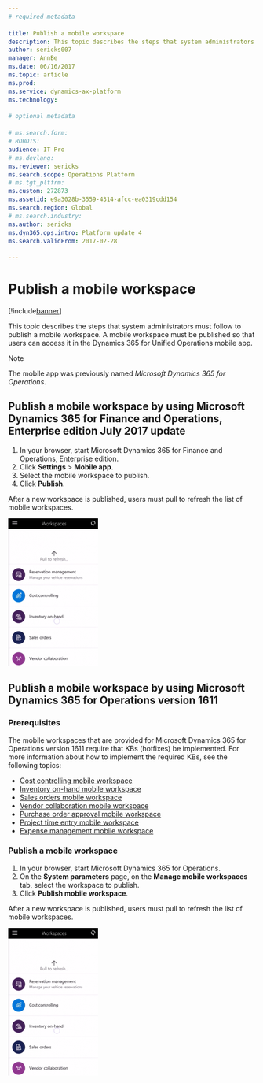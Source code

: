 ```yaml
---
# required metadata

title: Publish a mobile workspace
description: This topic describes the steps that system administrators must follow to publish a mobile workspace. A mobile workspace must be published so that users can access it in the mobile app. 
author: sericks007
manager: AnnBe
ms.date: 06/16/2017
ms.topic: article
ms.prod: 
ms.service: dynamics-ax-platform
ms.technology: 

# optional metadata

# ms.search.form: 
# ROBOTS: 
audience: IT Pro
# ms.devlang: 
ms.reviewer: sericks
ms.search.scope: Operations Platform
# ms.tgt_pltfrm: 
ms.custom: 272873
ms.assetid: e9a3028b-3559-4314-afcc-ea0319cdd154
ms.search.region: Global
# ms.search.industry: 
ms.author: sericks
ms.dyn365.ops.intro: Platform update 4
ms.search.validFrom: 2017-02-28

---
```


# Publish a mobile workspace

[!include[banner](../includes/banner.md)]

This topic describes the steps that system administrators must follow to publish a mobile workspace. A mobile workspace must be published so that users can access it in the Dynamics 365 for Unified Operations mobile app. 

> [!NOTE]
> The mobile app was previously named *Microsoft Dynamics 365 for Operations*.

## Publish a mobile workspace by using Microsoft Dynamics 365 for Finance and Operations, Enterprise edition July 2017 update

1. In your browser, start Microsoft Dynamics 365 for Finance and Operations, Enterprise edition.
2. Click **Settings** > **Mobile app**.
3. Select the mobile workspace to publish.
4. Click **Publish**.

After a new workspace is published, users must pull to refresh the list of mobile workspaces. 

[![Pull to refresh](./media/pull-to-refresh-list-of-workspaces-183x300.png)](./media/pull-to-refresh-list-of-workspaces.png)

## Publish a mobile workspace by using Microsoft Dynamics 365 for Operations version 1611

### Prerequisites

The mobile workspaces that are provided for Microsoft Dynamics 365 for Operations version 1611 require that KBs (hotfixes) be implemented. For more information about how to implement the required KBs, see the following topics:

- [Cost controlling mobile workspace](/dynamics365/unified-operations/financials/cost-accounting/cost-controlling-mobile-workspace)
- [Inventory on-hand mobile workspace](/dynamics365/unified-operations/supply-chain/inventory/inventory-on-hand-mobile-workspace)
- [Sales orders mobile workspace](/dynamics365/unified-operations/supply-chain/sales-marketing/sales-orders-mobile-workspace)
- [Vendor collaboration mobile workspace](/dynamics365/unified-operations/supply-chain/procurement/vendor-collaboration-mobile-workspace)
- [Purchase order approval mobile workspace](/dynamics365/unified-operations/supply-chain/procurement/purchase-order-mobile-workspace)
- [Project time entry mobile workspace](/dynamics365/unified-operations/financials/project-management/project-time-entry-mobile-workspace)
- [Expense management mobile workspace](/dynamics365/unified-operations/financials/expense-management/expense-management-mobile-workspace)

### Publish a mobile workspace
1.  In your browser, start Microsoft Dynamics 365 for Operations.
2.  On the **System parameters** page, on the **Manage mobile workspaces** tab, select the workspace to publish.
3.  Click **Publish mobile workspace**.

After a new workspace is published, users must pull to refresh the list of mobile workspaces. 

[![Pull to refresh](./media/pull-to-refresh-list-of-workspaces-183x300.png)](./media/pull-to-refresh-list-of-workspaces.png)
